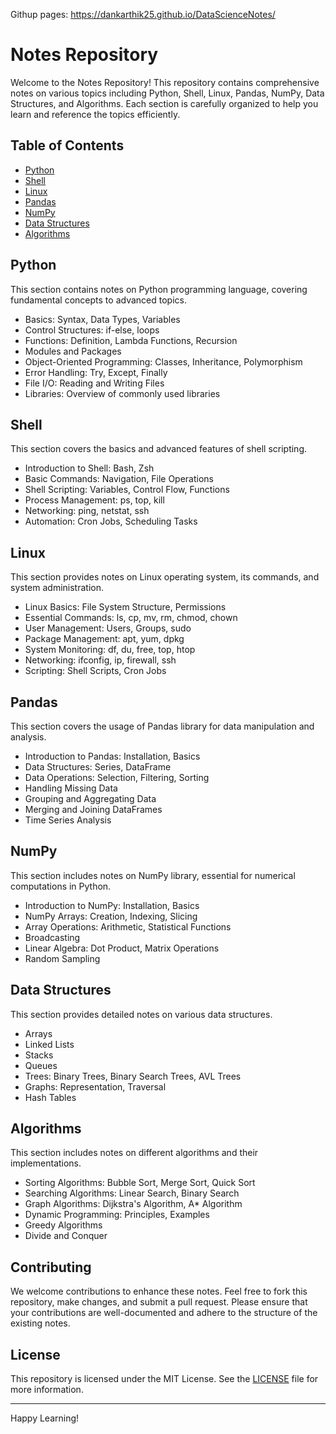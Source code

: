 Githup pages: https://dankarthik25.github.io/DataScienceNotes/
# Notes Repository

Welcome to the Notes Repository! This repository contains comprehensive notes on various topics including Python, Shell, Linux, Pandas, NumPy, Data Structures, and Algorithms. Each section is carefully organized to help you learn and reference the topics efficiently.

## Table of Contents

- [Python](#python)
- [Shell](#shell)
- [Linux](#linux)
- [Pandas](#pandas)
- [NumPy](#numpy)
- [Data Structures](#data-structures)
- [Algorithms](#algorithms)

## Python

This section contains notes on Python programming language, covering fundamental concepts to advanced topics.

- Basics: Syntax, Data Types, Variables
- Control Structures: if-else, loops
- Functions: Definition, Lambda Functions, Recursion
- Modules and Packages
- Object-Oriented Programming: Classes, Inheritance, Polymorphism
- Error Handling: Try, Except, Finally
- File I/O: Reading and Writing Files
- Libraries: Overview of commonly used libraries

## Shell

This section covers the basics and advanced features of shell scripting.

- Introduction to Shell: Bash, Zsh
- Basic Commands: Navigation, File Operations
- Shell Scripting: Variables, Control Flow, Functions
- Process Management: ps, top, kill
- Networking: ping, netstat, ssh
- Automation: Cron Jobs, Scheduling Tasks

## Linux

This section provides notes on Linux operating system, its commands, and system administration.

- Linux Basics: File System Structure, Permissions
- Essential Commands: ls, cp, mv, rm, chmod, chown
- User Management: Users, Groups, sudo
- Package Management: apt, yum, dpkg
- System Monitoring: df, du, free, top, htop
- Networking: ifconfig, ip, firewall, ssh
- Scripting: Shell Scripts, Cron Jobs

## Pandas

This section covers the usage of Pandas library for data manipulation and analysis.

- Introduction to Pandas: Installation, Basics
- Data Structures: Series, DataFrame
- Data Operations: Selection, Filtering, Sorting
- Handling Missing Data
- Grouping and Aggregating Data
- Merging and Joining DataFrames
- Time Series Analysis

## NumPy

This section includes notes on NumPy library, essential for numerical computations in Python.

- Introduction to NumPy: Installation, Basics
- NumPy Arrays: Creation, Indexing, Slicing
- Array Operations: Arithmetic, Statistical Functions
- Broadcasting
- Linear Algebra: Dot Product, Matrix Operations
- Random Sampling

## Data Structures

This section provides detailed notes on various data structures.

- Arrays
- Linked Lists
- Stacks
- Queues
- Trees: Binary Trees, Binary Search Trees, AVL Trees
- Graphs: Representation, Traversal
- Hash Tables

## Algorithms

This section includes notes on different algorithms and their implementations.

- Sorting Algorithms: Bubble Sort, Merge Sort, Quick Sort
- Searching Algorithms: Linear Search, Binary Search
- Graph Algorithms: Dijkstra's Algorithm, A* Algorithm
- Dynamic Programming: Principles, Examples
- Greedy Algorithms
- Divide and Conquer

## Contributing

We welcome contributions to enhance these notes. Feel free to fork this repository, make changes, and submit a pull request. Please ensure that your contributions are well-documented and adhere to the structure of the existing notes.

## License

This repository is licensed under the MIT License. See the [LICENSE](LICENSE) file for more information.

---

Happy Learning!
